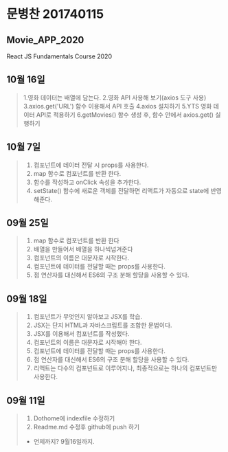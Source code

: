 # 문병찬 201740115
## Movie_APP_2020
React JS Fundamentals Course 2020

## 10월 16일
>1.영화 데이터는 배열에 담는다.
>2.영화 API 사용해 보기(axios 도구 사용)
>3.axios.get('URL') 함수 이용해서 API 호출
>4.axios 설치하기
>5.YTS 영화 데이터 API로 적용하기
>6.getMovies() 함수 생성 후, 함수 안에서 axios.get() 실행하기

## 10월 7일
>1. 컴포넌트에 데이터 전달 시 props를 사용한다.
>2. map 함수로 컴포넌트를 반환 한다.
>3. 함수를 작성하고 onClick 속성을 추가한다.
>4. setState() 함수에 새로운 객체를 전달하면 리액트가 자동으로 state에 반영해준다.

## 09월 25일
>1. map 함수로 컴포넌트를 반환 한다
>2. 배열을 만들어서 배열을 하나씩넘겨준다
>3. 컴포넌트의 이름은 대문자로 시작한다.
>4. 컴포넌트에 데이터를 전달할 때는 props를 사용한다.
>5. 점 연산자를 대신해서 ES6의 구조 분해 할당을 사용할 수 있다.

## 09월 18일
>1. 컴포넌트가 무엇인지 알아보고 JSX를 학습.
>2. JSX는 단지 HTML과 자바스크립트를 조합한 문법이다.
>3. JSX를 이용해서 컴포넌트를 작성했다.
>4. 컴포넌트의 이름은 대문자로 시작해야 한다.
>5. 컴포넌트에 데이터를 전달할 때는 props를 사용한다.
>6. 점 연산자를 대신해서 ES6의 구조 분해 할당을 사용할 수 있다.
>7. 리액트는 다수의 컴포넌트로 이루어지나, 최종적으로는 하나의 컴포넌트만
사용한다.

## 09월 11일
>1. Dothome에 indexfile 수정하기
>2. Readme.md 수정후 github에 push 하기
>* 언제까지? 9월16일까지.

